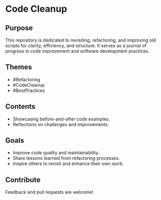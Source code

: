 # Code Cleanup

## Purpose
This repository is dedicated to revisiting, refactoring, and improving old scripts for clarity, efficiency, and structure. It serves as a journal of progress in code improvement and software development practices.

## Themes
- #Refactoring
- #CodeCleanup
- #BestPractices

## Contents
- Showcasing before-and-after code examples.
- Reflections on challenges and improvements.

## Goals
- Improve code quality and maintainability.
- Share lessons learned from refactoring processes.
- Inspire others to revisit and enhance their own work.

## Contribute
Feedback and pull requests are welcome!
